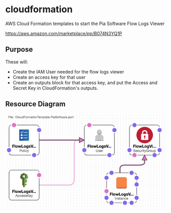 # cloudformation
AWS Cloud Formation templates to start the Pia Software Flow Logs Viewer

https://aws.amazon.com/marketplace/pp/B074N3YQ1P


## Purpose

These will:
* Create the IAM User needed for the flow logs viewer
* Create an access key for that user
* Create an outputs block for that access key, and put the Access and Secret Key in CloudFormation's outputs.

## Resource Diagram

![Resource Diagram](ResourceDiagram.png)
